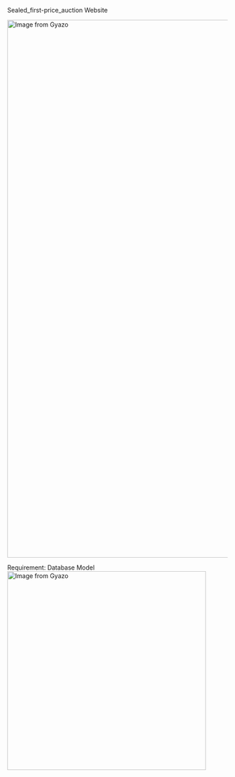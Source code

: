 Sealed_first-price_auction Website


<a href="https://gyazo.com/5b80ea36d6c6773c1cb31a282d1f0d73"><img src="https://i.gyazo.com/5b80ea36d6c6773c1cb31a282d1f0d73.png" alt="Image from Gyazo" width="1228"/></a>


Requirement:
Database Model
<a href="https://gyazo.com/6bfc8c858b0b8113d108bfb9ee191c1d"><img src="https://i.gyazo.com/6bfc8c858b0b8113d108bfb9ee191c1d.png" alt="Image from Gyazo" width="454"/></a>
